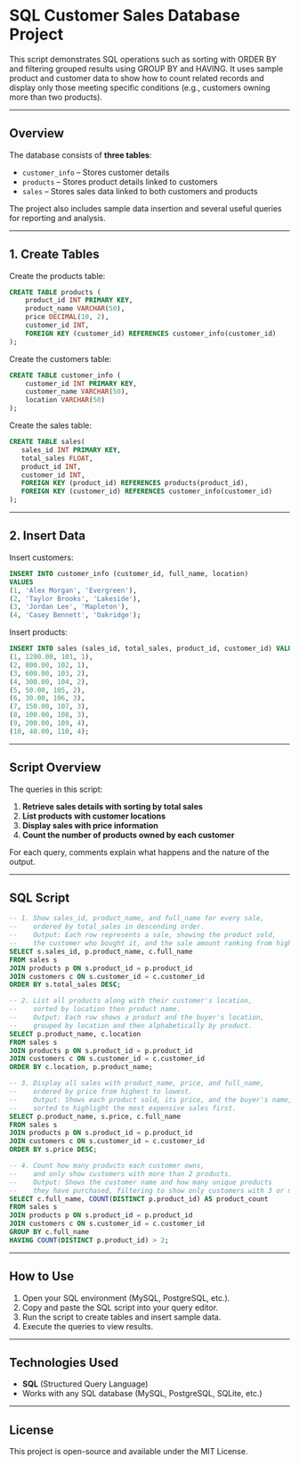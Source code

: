 # SQL Customer Sales Database Project
This script demonstrates SQL operations such as sorting with ORDER BY and filtering grouped results using GROUP BY and HAVING. It uses sample product and customer data to show how to count related records and display only those meeting specific conditions (e.g., customers owning more than two products).

---

## Overview
The database consists of **three tables**:  
- `customer_info` – Stores customer details  
- `products` – Stores product details linked to customers  
- `sales` – Stores sales data linked to both customers and products  

The project also includes sample data insertion and several useful queries for reporting and analysis.

---
## 1. Create Tables
Create the products table:
```sql
CREATE TABLE products (
    product_id INT PRIMARY KEY,
    product_name VARCHAR(50),
    price DECIMAL(10, 2),
    customer_id INT,
    FOREIGN KEY (customer_id) REFERENCES customer_info(customer_id)
);
```
Create the customers table:

```sql
CREATE TABLE customer_info (
    customer_id INT PRIMARY KEY,
    customer_name VARCHAR(50),
    location VARCHAR(50)
);
```
Create the sales table:
```sql
CREATE TABLE sales(
   sales_id INT PRIMARY KEY,
   total_sales FLOAT,
   product_id INT,
   customer_id INT,
   FOREIGN KEY (product_id) REFERENCES products(product_id),
   FOREIGN KEY (customer_id) REFERENCES customer_info(customer_id)
);
```
---
## 2. Insert Data

Insert customers:
```sql
INSERT INTO customer_info (customer_id, full_name, location)
VALUES
(1, 'Alex Morgan', 'Evergreen'),
(2, 'Taylor Brooks', 'Lakeside'),
(3, 'Jordan Lee', 'Mapleton'),
(4, 'Casey Bennett', 'Oakridge');

```
Insert products:
```sql
INSERT INTO sales (sales_id, total_sales, product_id, customer_id) VALUES
(1, 1200.00, 101, 1),  
(2, 800.00, 102, 1),  
(3, 600.00, 103, 2),   
(4, 300.00, 104, 2),   
(5, 50.00, 105, 2),   
(6, 30.00, 106, 3),    
(7, 150.00, 107, 3),  
(8, 100.00, 108, 3),   
(9, 200.00, 109, 4),   
(10, 40.00, 110, 4); 
```

---
## Script Overview
The queries in this script:
1. **Retrieve sales details with sorting by total sales**  
2. **List products with customer locations**  
3. **Display sales with price information**  
4. **Count the number of products owned by each customer**  

For each query, comments explain what happens and the nature of the output.

---

## SQL Script

```sql
-- 1. Show sales_id, product_name, and full_name for every sale, 
--    ordered by total_sales in descending order.
--    Output: Each row represents a sale, showing the product sold,
--    the customer who bought it, and the sale amount ranking from highest to lowest.
SELECT s.sales_id, p.product_name, c.full_name
FROM sales s
JOIN products p ON s.product_id = p.product_id
JOIN customers c ON s.customer_id = c.customer_id
ORDER BY s.total_sales DESC;

-- 2. List all products along with their customer's location,
--    sorted by location then product name.
--    Output: Each row shows a product and the buyer's location,
--    grouped by location and then alphabetically by product.
SELECT p.product_name, c.location
FROM sales s
JOIN products p ON s.product_id = p.product_id
JOIN customers c ON s.customer_id = c.customer_id
ORDER BY c.location, p.product_name;

-- 3. Display all sales with product_name, price, and full_name,
--    ordered by price from highest to lowest.
--    Output: Shows each product sold, its price, and the buyer's name,
--    sorted to highlight the most expensive sales first.
SELECT p.product_name, s.price, c.full_name
FROM sales s
JOIN products p ON s.product_id = p.product_id
JOIN customers c ON s.customer_id = c.customer_id
ORDER BY s.price DESC;

-- 4. Count how many products each customer owns,
--    and only show customers with more than 2 products.
--    Output: Shows the customer name and how many unique products
--    they have purchased, filtering to show only customers with 3 or more products.
SELECT c.full_name, COUNT(DISTINCT p.product_id) AS product_count
FROM sales s
JOIN products p ON s.product_id = p.product_id
JOIN customers c ON s.customer_id = c.customer_id
GROUP BY c.full_name
HAVING COUNT(DISTINCT p.product_id) > 2;

```
---

## How to Use
1. Open your SQL environment (MySQL, PostgreSQL, etc.).
2. Copy and paste the SQL script into your query editor.
3. Run the script to create tables and insert sample data.
4. Execute the queries to view results.

---

## Technologies Used
- **SQL** (Structured Query Language)
- Works with any SQL database (MySQL, PostgreSQL, SQLite, etc.)

---

## License
This project is open-source and available under the MIT License.
